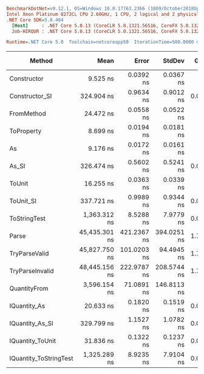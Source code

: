 ``` ini

BenchmarkDotNet=v0.12.1, OS=Windows 10.0.17763.2366 (1809/October2018Update/Redstone5)
Intel Xeon Platinum 8272CL CPU 2.60GHz, 1 CPU, 2 logical and 2 physical cores
.NET Core SDK=5.0.404
  [Host]     : .NET Core 5.0.13 (CoreCLR 5.0.1321.56516, CoreFX 5.0.1321.56516), X64 RyuJIT
  Job-HIRQUR : .NET Core 5.0.13 (CoreCLR 5.0.1321.56516, CoreFX 5.0.1321.56516), X64 RyuJIT

Runtime=.NET Core 5.0  Toolchain=netcoreapp50  IterationTime=500.0000 ms  

```
|                 Method |          Mean |       Error |      StdDev |  Gen 0 | Gen 1 | Gen 2 | Allocated |
|----------------------- |--------------:|------------:|------------:|-------:|------:|------:|----------:|
|            Constructor |      9.525 ns |   0.0392 ns |   0.0367 ns |      - |     - |     - |         - |
|         Constructor_SI |    324.904 ns |   0.9634 ns |   0.9012 ns | 0.0098 |     - |     - |     192 B |
|             FromMethod |     24.472 ns |   0.0558 ns |   0.0522 ns |      - |     - |     - |         - |
|             ToProperty |      8.699 ns |   0.0194 ns |   0.0181 ns |      - |     - |     - |         - |
|                     As |      9.176 ns |   0.0172 ns |   0.0161 ns |      - |     - |     - |         - |
|                  As_SI |    326.474 ns |   0.5602 ns |   0.5241 ns | 0.0098 |     - |     - |     192 B |
|                 ToUnit |     16.255 ns |   0.0363 ns |   0.0339 ns |      - |     - |     - |         - |
|              ToUnit_SI |    337.721 ns |   0.9989 ns |   0.9344 ns | 0.0102 |     - |     - |     192 B |
|           ToStringTest |  1,363.312 ns |   8.5288 ns |   7.9779 ns | 0.0485 |     - |     - |     944 B |
|                  Parse | 45,435.301 ns | 421.2367 ns | 394.0251 ns | 1.7248 |     - |     - |   33345 B |
|          TryParseValid | 45,827.750 ns | 101.0203 ns |  94.4945 ns | 1.7458 |     - |     - |   33320 B |
|        TryParseInvalid | 48,445.156 ns | 222.9787 ns | 208.5744 ns | 1.7246 |     - |     - |   32928 B |
|           QuantityFrom |  3,596.154 ns |  71.0891 ns | 146.8113 ns |      - |     - |     - |      56 B |
|           IQuantity_As |     20.633 ns |   0.1820 ns |   0.1519 ns | 0.0013 |     - |     - |      24 B |
|        IQuantity_As_SI |    329.799 ns |   1.1527 ns |   1.0782 ns | 0.0099 |     - |     - |     192 B |
|       IQuantity_ToUnit |     31.836 ns |   0.1322 ns |   0.1237 ns | 0.0029 |     - |     - |      56 B |
| IQuantity_ToStringTest |  1,325.289 ns |   8.9235 ns |   7.9104 ns | 0.0503 |     - |     - |     944 B |
